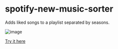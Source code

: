 # spotify-new-music-sorter

Adds liked songs to a playlist separated by seasons.

![image](https://imgur.com/VcqYVTa.png)

[Try it here](http://physicsbirds.duckdns.org/spotify)
